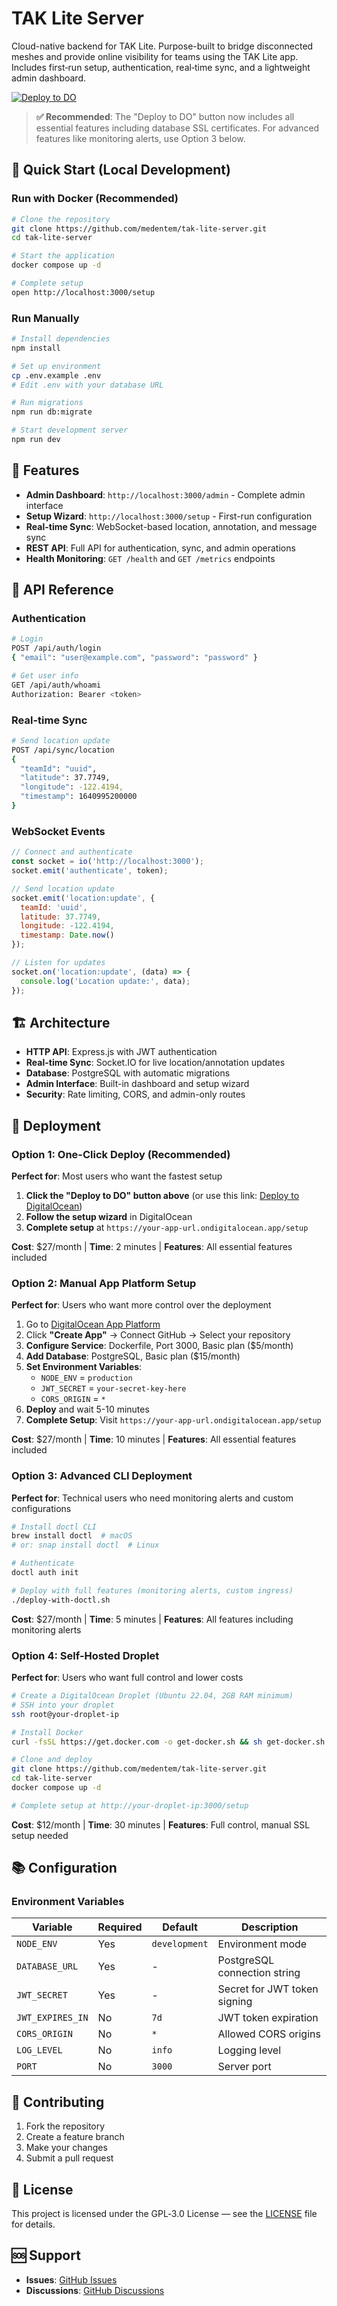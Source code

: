 # TAK Lite Server

Cloud-native backend for TAK Lite. Purpose-built to bridge disconnected meshes and provide online visibility for teams using the TAK Lite app. Includes first‑run setup, authentication, real‑time sync, and a lightweight admin dashboard.

[![Deploy to DO](https://www.deploytodo.com/do-btn-blue.svg)](https://cloud.digitalocean.com/apps/new?repo=https://github.com/medentem/tak-lite-server/tree/main&refcode=6be1d132f60d)

> **✅ Recommended**: The "Deploy to DO" button now includes all essential features including database SSL certificates. For advanced features like monitoring alerts, use Option 3 below.

## 🚀 Quick Start (Local Development)

### Run with Docker (Recommended)

```bash
# Clone the repository
git clone https://github.com/medentem/tak-lite-server.git
cd tak-lite-server

# Start the application
docker compose up -d

# Complete setup
open http://localhost:3000/setup
```

### Run Manually

```bash
# Install dependencies
npm install

# Set up environment
cp .env.example .env
# Edit .env with your database URL

# Run migrations
npm run db:migrate

# Start development server
npm run dev
```

## 📱 Features

- **Admin Dashboard**: `http://localhost:3000/admin` - Complete admin interface
- **Setup Wizard**: `http://localhost:3000/setup` - First-run configuration
- **Real-time Sync**: WebSocket-based location, annotation, and message sync
- **REST API**: Full API for authentication, sync, and admin operations
- **Health Monitoring**: `GET /health` and `GET /metrics` endpoints

## 🔌 API Reference

### Authentication
```bash
# Login
POST /api/auth/login
{ "email": "user@example.com", "password": "password" }

# Get user info
GET /api/auth/whoami
Authorization: Bearer <token>
```

### Real-time Sync
```bash
# Send location update
POST /api/sync/location
{
  "teamId": "uuid",
  "latitude": 37.7749,
  "longitude": -122.4194,
  "timestamp": 1640995200000
}
```

### WebSocket Events
```javascript
// Connect and authenticate
const socket = io('http://localhost:3000');
socket.emit('authenticate', token);

// Send location update
socket.emit('location:update', {
  teamId: 'uuid',
  latitude: 37.7749,
  longitude: -122.4194,
  timestamp: Date.now()
});

// Listen for updates
socket.on('location:update', (data) => {
  console.log('Location update:', data);
});
```

## 🏗️ Architecture

- **HTTP API**: Express.js with JWT authentication
- **Real-time Sync**: Socket.IO for live location/annotation updates
- **Database**: PostgreSQL with automatic migrations
- **Admin Interface**: Built-in dashboard and setup wizard
- **Security**: Rate limiting, CORS, and admin-only routes

## 🚀 Deployment

### Option 1: One-Click Deploy (Recommended)

**Perfect for**: Most users who want the fastest setup

1. **Click the "Deploy to DO" button above** (or use this link: [Deploy to DigitalOcean](https://cloud.digitalocean.com/apps/new?repo=https://github.com/medentem/tak-lite-server/tree/main&refcode=6be1d132f60d))
2. **Follow the setup wizard** in DigitalOcean
3. **Complete setup** at `https://your-app-url.ondigitalocean.app/setup`

**Cost**: $27/month | **Time**: 2 minutes | **Features**: All essential features included

### Option 2: Manual App Platform Setup

**Perfect for**: Users who want more control over the deployment

1. Go to [DigitalOcean App Platform](https://cloud.digitalocean.com/apps)
2. Click **"Create App"** → Connect GitHub → Select your repository
3. **Configure Service**: Dockerfile, Port 3000, Basic plan ($5/month)
4. **Add Database**: PostgreSQL, Basic plan ($15/month)
5. **Set Environment Variables**:
   - `NODE_ENV` = `production`
   - `JWT_SECRET` = `your-secret-key-here`
   - `CORS_ORIGIN` = `*`
6. **Deploy** and wait 5-10 minutes
7. **Complete Setup**: Visit `https://your-app-url.ondigitalocean.app/setup`

**Cost**: $27/month | **Time**: 10 minutes | **Features**: All essential features included

### Option 3: Advanced CLI Deployment

**Perfect for**: Technical users who need monitoring alerts and custom configurations

```bash
# Install doctl CLI
brew install doctl  # macOS
# or: snap install doctl  # Linux

# Authenticate
doctl auth init

# Deploy with full features (monitoring alerts, custom ingress)
./deploy-with-doctl.sh
```

**Cost**: $27/month | **Time**: 5 minutes | **Features**: All features including monitoring alerts

### Option 4: Self-Hosted Droplet

**Perfect for**: Users who want full control and lower costs

```bash
# Create a DigitalOcean Droplet (Ubuntu 22.04, 2GB RAM minimum)
# SSH into your droplet
ssh root@your-droplet-ip

# Install Docker
curl -fsSL https://get.docker.com -o get-docker.sh && sh get-docker.sh

# Clone and deploy
git clone https://github.com/medentem/tak-lite-server.git
cd tak-lite-server
docker compose up -d

# Complete setup at http://your-droplet-ip:3000/setup
```

**Cost**: $12/month | **Time**: 30 minutes | **Features**: Full control, manual SSL setup needed

## 📚 Configuration

### Environment Variables

| Variable | Required | Default | Description |
|----------|----------|---------|-------------|
| `NODE_ENV` | Yes | `development` | Environment mode |
| `DATABASE_URL` | Yes | - | PostgreSQL connection string |
| `JWT_SECRET` | Yes | - | Secret for JWT token signing |
| `JWT_EXPIRES_IN` | No | `7d` | JWT token expiration |
| `CORS_ORIGIN` | No | `*` | Allowed CORS origins |
| `LOG_LEVEL` | No | `info` | Logging level |
| `PORT` | No | `3000` | Server port |

## 🤝 Contributing

1. Fork the repository
2. Create a feature branch
3. Make your changes
4. Submit a pull request

## 📄 License

This project is licensed under the GPL‑3.0 License — see the [LICENSE](LICENSE) file for details.

## 🆘 Support

- **Issues**: [GitHub Issues](https://github.com/medentem/tak-lite-server/issues)
- **Discussions**: [GitHub Discussions](https://github.com/medentem/tak-lite-server/discussions)
